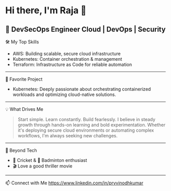 # Hi there, I'm Raja 👋

🚀 DevSecOps Engineer 
Cloud | DevOps | Security
---

🛠️ My Top Skills
- AWS: Building scalable, secure cloud infrastructure
- Kubernetes: Container orchestration & management
- Terraform: Infrastructure as Code for reliable automation
---

🌟 Favorite Project
- Kubernetes: Deeply passionate about orchestrating containerized workloads and optimizing cloud-native solutions.
---

💡 What Drives Me
> Start simple. Learn constantly. Build fearlessly.
I believe in steady growth through hands-on learning and bold experimentation. Whether it's deploying secure cloud environments or automating complex workflows, I'm always seeking new challenges.

---

🎯 Beyond Tech
- 🏏 Cricket & 🏸 Badminton enthusiast
- 🎬 Love a good thriller movie
---

📫 Connect with Me
https://www.linkedin.com/in/prvvinodhkumar
